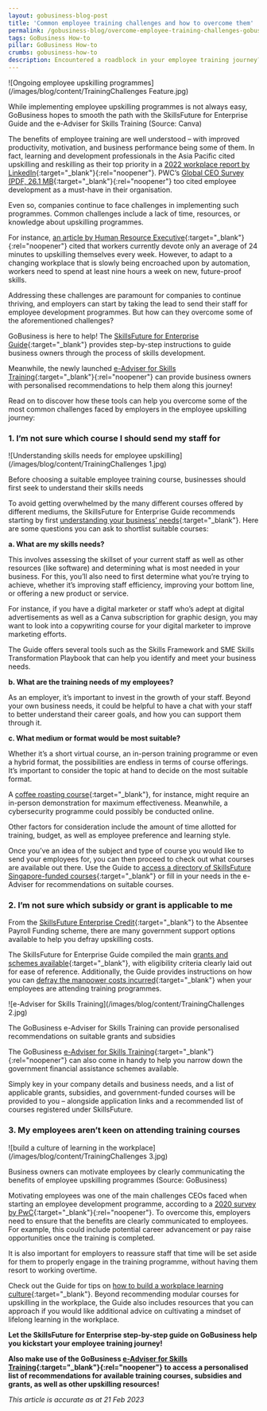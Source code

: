 ```yaml
---
layout: gobusiness-blog-post
title: 'Common employee training challenges and how to overcome them'
permalink: /gobusiness-blog/overcome-employee-training-challenges-gobusiness
tags: GoBusiness How-to
pillar: GoBusiness How-to
crumbs: gobusiness-how-to
description: Encountered a roadblock in your employee training journey? This article delves into three common hurdles, and how GoBusiness can help you overcome them.
---
```


![Ongoing employee upskilling programmes](/images/blog/content/TrainingChallenges Feature.jpg)
<figcaption> While implementing employee upskilling programmes is not always easy, GoBusiness hopes to smooth the path with the SkillsFuture for Enterprise Guide and the e-Adviser for Skills Training (Source: Canva) </figcaption>

The benefits of employee training are well understood – with improved productivity, motivation, and business performance being some of them. In fact, learning and development professionals in the Asia Pacific cited upskilling and reskilling as their top priority in a [2022 workplace report by LinkedIn](https://learning.linkedin.com/content/dam/me/learning/en-us/pdfs/workplace-learning-report/2022-LinkedIn-Learning-Workplace-Learning-Report-UK-Edition.pdf){:target="_blank"}{:rel="noopener"}. PWC’s [Global CEO Survey (PDF, 26.1 MB](https://www.pwc.com/gx/en/ceo-survey/2020/reports/pwc-23rd-global-ceo-survey.pdf){:target="_blank"}{:rel="noopener"} too cited employee development as a must-have in their organisation.

Even so, companies continue to face challenges in implementing such programmes. Common challenges include a lack of time, resources, or knowledge about upskilling programmes. 

For instance, [an article by Human Resource Executive](https://hrexecutive.com/hr-tech-number-of-the-day-barriers-to-upskilling/){:target="_blank"}{:rel="noopener"} cited that workers currently devote only an average of 24 minutes to upskilling themselves every week. However, to adapt to a changing workplace that is slowly being encroached upon by automation, workers need to spend at least nine hours a week on new, future-proof skills. 

Addressing these challenges are paramount for companies to continue thriving, and employers can start by taking the lead to send their staff for employee development programmes. But how can they overcome some of the aforementioned challenges? 

GoBusiness is here to help! The [SkillsFuture for Enterprise Guide](/skillsfuture-for-enterprise/?src=gobiz_blog){:target="_blank"} provides step-by-step instructions to guide business owners through the process of skills development. 

Meanwhile, the newly launched [e-Adviser for Skills Training](https://eadviser.gobusiness.gov.sg/skillstraining?src=gobiz_blog){:target="_blank"}{:rel="noopener"} can provide business owners with personalised recommendations to help them along this journey! 

Read on to discover how these tools can help you overcome some of the most common challenges faced by employers in the employee upskilling journey:

### 1. I’m not sure which course I should send my staff for

![Understanding skills needs for employee upskilling](/images/blog/content/TrainingChallenges 1.jpg)
<figcaption> Before choosing a suitable employee training course, businesses should first seek to understand their skills needs  </figcaption>

To avoid getting overwhelmed by the many different courses offered by different mediums, the SkillsFuture for Enterprise Guide recommends starting by first [understanding your business’ needs](/skillsfuture-for-enterprise/understand-your-skills-needs/?src=gobiz_blog){:target="_blank"}. Here are some questions you can ask to shortlist suitable courses: 

**a. What are my skills needs?**

This involves assessing the skillset of your current staff as well as other resources (like software) and determining what is most needed in your business. For this, you’ll also need to first determine what you’re trying to achieve, whether it’s improving staff efficiency, improving your bottom line, or offering a new product or service.

For instance, if you have a digital marketer or staff who’s adept at digital advertisements as well as a Canva subscription for graphic design, you may want to look into a copywriting course for your digital marketer to improve marketing efforts. 

The Guide offers several tools such as the Skills Framework and SME Skills Transformation Playbook that can help you identify and meet your business needs. 

**b. What are the training needs of my employees?**

As an employer, it’s important to invest in the growth of your staff. Beyond your own business needs, it could be helpful to have a chat with your staff to better understand their career goals, and how you can support them through it. 

**c. What medium or format would be most suitable?**

Whether it’s a short virtual course, an in-person training programme or even a hybrid format, the possibilities are endless in terms of course offerings. It’s important to consider the topic at hand to decide on the most suitable format. 

A [coffee roasting course](/gobusiness-blog/obrewculture?src=gobiz_blog){:target="_blank"}, for instance, might require an in-person demonstration for maximum effectiveness. Meanwhile, a cybersecurity programme could possibly be conducted online. 

Other factors for consideration include the amount of time allotted for training, budget, as well as employee preference and learning style. 

Once you’ve an idea of the subject and type of course you would like to send your employees for, you can then proceed to check out what courses are available out there. Use the Guide to [access a directory of SkillsFuture Singapore-funded courses](/skillsfuture-for-enterprise/identify-suitable-courses-and-initiatives/?src=gobiz_blog){:target="_blank"} or fill in your needs in the e-Adviser for recommendations on suitable courses. 

### 2. I’m not sure which subsidy or grant is applicable to me 

From the [SkillsFuture Enterprise Credit](/enterprisejobskills/programmes-and-initiatives/upgrade-skills/skillsfuture-enterprise-credit/?src=gobiz_blog){:target="_blank"} to the Absentee Payroll Funding scheme, there are many government support options available to help you defray upskilling costs. 

The SkillsFuture for Enterprise Guide compiled the main [grants and schemes available](/skillsfuture-for-enterprise/check-your-eligibility-for-subsidies-and-funding/?src=gobiz_blog){:target="_blank"}, with eligibility criteria clearly laid out for ease of reference. Additionally, the Guide provides instructions on how you can [defray the manpower costs incurred](/skillsfuture-for-enterprise/claim-absentee-payroll-funding/?src=gobiz_blog){:target="_blank"} when your employees are attending training programmes. 

![e-Adviser for Skills Training](/images/blog/content/TrainingChallenges 2.jpg)
<figcaption> The GoBusiness e-Adviser for Skills Training can provide personalised recommendations on suitable grants and subsidies  </figcaption>

The GoBusiness [e-Adviser for Skills Training](https://eadviser.gobusiness.gov.sg/skillstraining?src=gobiz_blog){:target="_blank"}{:rel="noopener"} can also come in handy to help you narrow down the government financial assistance schemes available. 

Simply key in your company details and business needs, and a list of applicable grants, subsidies, and government-funded courses will be provided to you – alongside application links and a recommended list of courses registered under SkillsFuture. 

### 3. My employees aren’t keen on attending training courses

![build a culture of learning in the workplace](/images/blog/content/TrainingChallenges 3.jpg)
<figcaption> Business owners can motivate employees by clearly communicating the benefits of employee upskilling programmes (Source: GoBusiness)  </figcaption>

Motivating employees was one of the main challenges CEOs faced when starting an employee development programme, according to a [2020 survey by PwC](https://www.pwc.com/gx/en/ceo-survey/2020/reports/pwc-23rd-global-ceo-survey.pdf){:target="_blank"}{:rel="noopener"}. To overcome this, employers need to ensure that the benefits are clearly communicated to employees. For example, this could include potential career advancement or pay raise opportunities once the training is completed. 

It is also important for employers to reassure staff that time will be set aside for them to properly engage in the training programme, without having them resort to working overtime.

Check out the Guide for tips on [how to build a workplace learning culture](/skillsfuture-for-enterprise/build-a-workplace-learning-culture/?src=gobiz_blog){:target="_blank"}. Beyond recommending modular courses for upskilling in the workplace, the Guide also includes resources that you can approach if you would like additional advice on cultivating a mindset of lifelong learning in the workplace. 

**Let the SkillsFuture for Enterprise step-by-step guide on GoBusiness help you kickstart your employee training journey!**

**Also make use of the GoBusiness [e-Adviser for Skills Training](https://eadviser.gobusiness.gov.sg/skillstraining?src=gobiz_blog){:target="_blank"}{:rel="noopener"} to access a personalised list of recommendations for available training courses, subsidies and grants, as well as other upskilling resources!**

<em> This article is accurate as at 21 Feb 2023</em>

